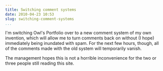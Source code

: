 ```yaml
---
title: Switching comment systems
date: 2010-04-23 10:53
slug: switching-comment-systems
...
```


I'm switching Owl's Portfolio over to a new comment system of my own
invention, which will allow me to turn comments back on without (I
hope) immediately being inundated with spam. For the next few hours,
though, all of the comments made with the old system will temporarily
vanish.

The management hopes this is not a horrible inconvenience for the two
or three people still reading this site.
